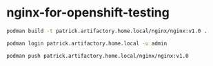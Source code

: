 # nginx-for-openshift-testing

```bash
podman build -t patrick.artifactory.home.local/nginx/nginx:v1.0 .

podman login patrick.artifactory.home.local -u admin

podman push patrick.artifactory.home.local/nginx/nginx:v1.0
```